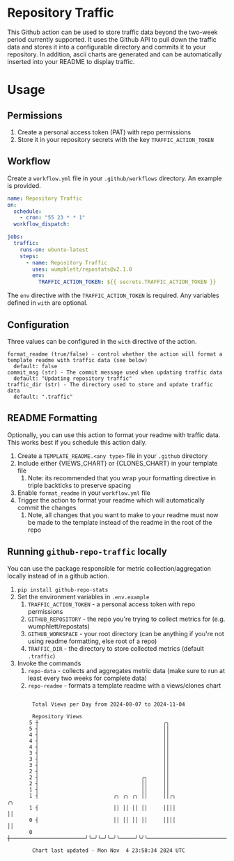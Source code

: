 # Repository Traffic

This Github action can be used to store traffic data beyond the two-week period currently supported.
It uses the Github API to pull down the traffic data and stores it into a configurable directory and commits it to your 
repository. In addition, ascii charts are generated and can be automatically inserted into your README to display traffic.

# Usage
## Permissions
1. Create a personal access token (PAT) with repo permissions
2. Store it in your repository secrets with the key `TRAFFIC_ACTION_TOKEN`

## Workflow
Create a `workflow.yml` file in your `.github/workflows` directory. An example is provided.

```yaml
name: Repository Traffic
on:
  schedule:
    - cron: "55 23 * * 1"
  workflow_dispatch:

jobs:
  traffic:
    runs-on: ubuntu-latest
    steps:
      - name: Repository Traffic
        uses: wumphlett/repostats@v2.1.0
        env:
          TRAFFIC_ACTION_TOKEN: ${{ secrets.TRAFFIC_ACTION_TOKEN }}
```
The `env` directive with the `TRAFFIC_ACTION_TOKEN` is required. Any variables defined in `with` are optional.

## Configuration
Three values can be configured in the `with` directive of the action.
```
format_readme (true/false) - control whether the action will format a template readme with traffic data (see below)
  default: false
commit_msg (str) - The commit message used when updating traffic data
  default: "Updating repository traffic"
traffic_dir (str) - The directory used to store and update traffic data
  default: ".traffic"
```

## README Formatting
Optionally, you can use this action to format your readme with traffic data. This works best if you schedule this action
daily.

1. Create a `TEMPLATE_README.<any type>` file in your `.github` directory
2. Include either {VIEWS_CHART} or {CLONES_CHART} in your template file
   1. Note: its recommended that you wrap your formatting directive in triple backticks to preserve spacing
3. Enable `format_readme` in your `workflow.yml` file
4. Trigger the action to format your readme which will automatically commit the changes
   1. Note, all changes that you want to make to your readme must now be made to the template instead of the readme in the root of the repo

## Running `github-repo-traffic` locally
You can use the package responsible for metric collection/aggregation locally instead of in a github action.

1. `pip install github-repo-stats`
2. Set the environment variables in `.env.example`
   1. `TRAFFIC_ACTION_TOKEN` - a personal access token with repo permissions
   2. `GITHUB_REPOSITORY` - the repo you're trying to collect metrics for (e.g. wumphlett/repostats)
   3. `GITHUB_WORKSPACE` - your root directory (can be anything if you're not using readme formatting, else root of a repo)
   4. `TRAFFIC_DIR` - the directory to store collected metrics (default `.traffic`)
3. Invoke the commands
   1. `repo-data` - collects and aggregates metric data (make sure to run at least every two weeks for complete data)
   2. `repo-readme` - formats a template readme with a views/clones chart

```

        Total Views per Day from 2024-08-07 to 2024-11-04

        Repository Views
       5 ┼                                        ╭╮
       5 ┤                                        ││
       4 ┤                                        ││
       4 ┤                                        ││
       4 ┤                                        ││
       3 ┤                                        ││
       3 ┤                                        ││
       3 ┤                                        ││
       2 ┤                                        ││
       2 ┤                                 ╭╮     ││
       2 ┤                                 ││     ││
       1 ┤                                 ││     ││
       1 ┤                        ╭╮ ╭╮ ╭╮ ││     ││╭╮                                         ╭╮
       1 ┤                        ││ ││ ││ ││     ││││                                         ││
       0 ┤                        ││ ││ ││ ││     ││││                                         ││
       0 ┼────────────────────────╯╰─╯╰─╯╰─╯╰─────╯╰╯╰─────────────────────────────────────────╯╰──

        Chart last updated - Mon Nov  4 23:58:34 2024 UTC
        
```
